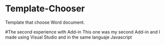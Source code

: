 # Template-Chooser
Template that choose Word document.

#The second experience with Add-in
This one was my second Add-in and I made using Visual Studio and in the same languaje Javascript 
